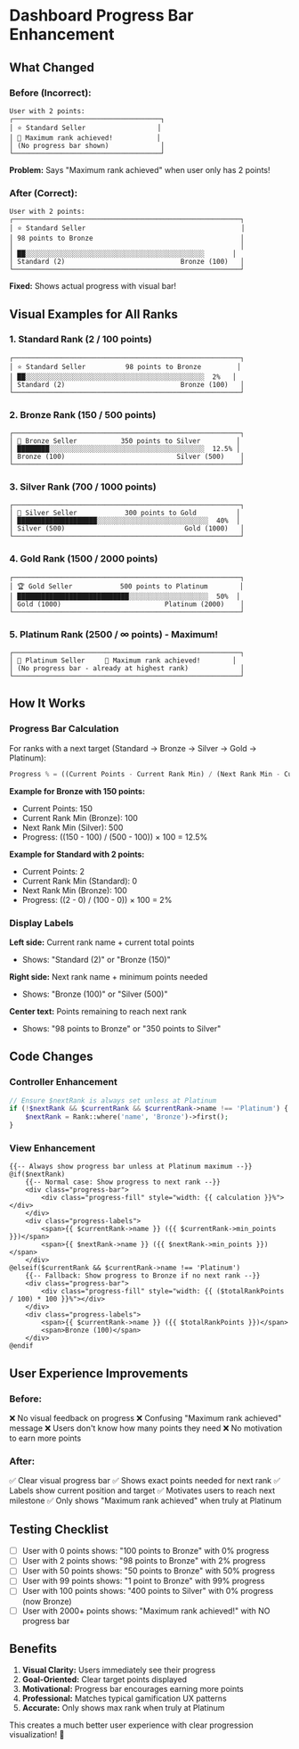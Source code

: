 # Dashboard Progress Bar Enhancement

## What Changed

### Before (Incorrect):
```
User with 2 points:
┌─────────────────────────────────────┐
│ ⭐ Standard Seller                  │
│ 🎉 Maximum rank achieved!           │
│ (No progress bar shown)             │
└─────────────────────────────────────┘
```
**Problem:** Says "Maximum rank achieved" when user only has 2 points!

### After (Correct):
```
User with 2 points:
┌─────────────────────────────────────────────────────────┐
│ ⭐ Standard Seller                                       │
│ 98 points to Bronze                                     │
│                                                         │
│ ██░░░░░░░░░░░░░░░░░░░░░░░░░░░░░░░░░░░░░░░░░░░░░       │
│ Standard (2)                             Bronze (100)   │
└─────────────────────────────────────────────────────────┘
```
**Fixed:** Shows actual progress with visual bar!

## Visual Examples for All Ranks

### 1. Standard Rank (2 / 100 points)
```
┌─────────────────────────────────────────────────────────┐
│ ⭐ Standard Seller          98 points to Bronze         │
│ ██░░░░░░░░░░░░░░░░░░░░░░░░░░░░░░░░░░░░░░░░░░░░░  2%   │
│ Standard (2)                             Bronze (100)   │
└─────────────────────────────────────────────────────────┘
```

### 2. Bronze Rank (150 / 500 points)
```
┌─────────────────────────────────────────────────────────┐
│ 🥉 Bronze Seller           350 points to Silver         │
│ ████████░░░░░░░░░░░░░░░░░░░░░░░░░░░░░░░░░░░░░░░  12.5% │
│ Bronze (100)                            Silver (500)    │
└─────────────────────────────────────────────────────────┘
```

### 3. Silver Rank (700 / 1000 points)
```
┌─────────────────────────────────────────────────────────┐
│ 🥈 Silver Seller            300 points to Gold          │
│ ████████████████████░░░░░░░░░░░░░░░░░░░░░░░░░░░░  40%  │
│ Silver (500)                              Gold (1000)   │
└─────────────────────────────────────────────────────────┘
```

### 4. Gold Rank (1500 / 2000 points)
```
┌─────────────────────────────────────────────────────────┐
│ 🏆 Gold Seller            500 points to Platinum        │
│ ████████████████████████████░░░░░░░░░░░░░░░░░░░░  50%  │
│ Gold (1000)                          Platinum (2000)    │
└─────────────────────────────────────────────────────────┘
```

### 5. Platinum Rank (2500 / ∞ points) - Maximum!
```
┌─────────────────────────────────────────────────────────┐
│ 💎 Platinum Seller     🎉 Maximum rank achieved!        │
│ (No progress bar - already at highest rank)             │
└─────────────────────────────────────────────────────────┘
```

## How It Works

### Progress Bar Calculation

For ranks with a next target (Standard → Bronze → Silver → Gold → Platinum):
```javascript
Progress % = ((Current Points - Current Rank Min) / (Next Rank Min - Current Rank Min)) × 100
```

**Example for Bronze with 150 points:**
- Current Points: 150
- Current Rank Min (Bronze): 100
- Next Rank Min (Silver): 500
- Progress: ((150 - 100) / (500 - 100)) × 100 = 12.5%

**Example for Standard with 2 points:**
- Current Points: 2
- Current Rank Min (Standard): 0
- Next Rank Min (Bronze): 100
- Progress: ((2 - 0) / (100 - 0)) × 100 = 2%

### Display Labels

**Left side:** Current rank name + current total points
- Shows: "Standard (2)" or "Bronze (150)"

**Right side:** Next rank name + minimum points needed
- Shows: "Bronze (100)" or "Silver (500)"

**Center text:** Points remaining to reach next rank
- Shows: "98 points to Bronze" or "350 points to Silver"

## Code Changes

### Controller Enhancement
```php
// Ensure $nextRank is always set unless at Platinum
if (!$nextRank && $currentRank && $currentRank->name !== 'Platinum') {
    $nextRank = Rank::where('name', 'Bronze')->first();
}
```

### View Enhancement
```blade
{{-- Always show progress bar unless at Platinum maximum --}}
@if($nextRank)
    {{-- Normal case: Show progress to next rank --}}
    <div class="progress-bar">
        <div class="progress-fill" style="width: {{ calculation }}%"></div>
    </div>
    <div class="progress-labels">
        <span>{{ $currentRank->name }} ({{ $currentRank->min_points }})</span>
        <span>{{ $nextRank->name }} ({{ $nextRank->min_points }})</span>
    </div>
@elseif($currentRank && $currentRank->name !== 'Platinum')
    {{-- Fallback: Show progress to Bronze if no next rank --}}
    <div class="progress-bar">
        <div class="progress-fill" style="width: {{ ($totalRankPoints / 100) * 100 }}%"></div>
    </div>
    <div class="progress-labels">
        <span>{{ $currentRank->name }} ({{ $totalRankPoints }})</span>
        <span>Bronze (100)</span>
    </div>
@endif
```

## User Experience Improvements

### Before:
❌ No visual feedback on progress
❌ Confusing "Maximum rank achieved" message
❌ Users don't know how many points they need
❌ No motivation to earn more points

### After:
✅ Clear visual progress bar
✅ Shows exact points needed for next rank
✅ Labels show current position and target
✅ Motivates users to reach next milestone
✅ Only shows "Maximum rank achieved" when truly at Platinum

## Testing Checklist

- [ ] User with 0 points shows: "100 points to Bronze" with 0% progress
- [ ] User with 2 points shows: "98 points to Bronze" with 2% progress
- [ ] User with 50 points shows: "50 points to Bronze" with 50% progress
- [ ] User with 99 points shows: "1 point to Bronze" with 99% progress
- [ ] User with 100 points shows: "400 points to Silver" with 0% progress (now Bronze)
- [ ] User with 2000+ points shows: "Maximum rank achieved!" with NO progress bar

## Benefits

1. **Visual Clarity:** Users immediately see their progress
2. **Goal-Oriented:** Clear target points displayed
3. **Motivational:** Progress bar encourages earning more points
4. **Professional:** Matches typical gamification UX patterns
5. **Accurate:** Only shows max rank when truly at Platinum

This creates a much better user experience with clear progression visualization! 🎯
